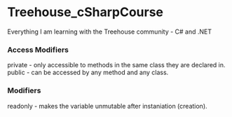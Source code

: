 # Treehouse_cSharpCourse
Everything I am learning with the Treehouse community - C# and .NET

### Access Modifiers
private   - only accessible to methods in the same class they are declared in.
public    - can be accessed by any method and any class.

### Modifiers
readonly  - makes the variable unmutable after instaniation (creation).
